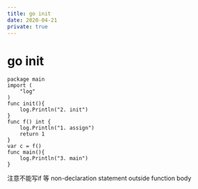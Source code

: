 ```yaml
---
title: go init
date: 2020-04-21
private: true
---
```

# go init

    package main
    import (
        "log"
    )
    func init(){
        log.Println("2. init")
    }
    func f() int {
        log.Println("1. assign")
        return 1
    }
    var c = f()
    func main(){
        log.Println("3. main")
    }

注意不能写if 等 non-declaration statement outside function body